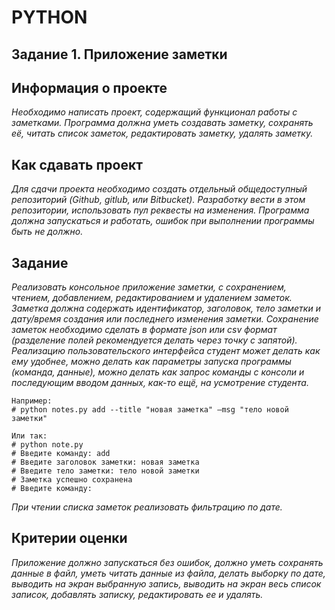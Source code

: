 # PYTHON

## __Задание 1. Приложение заметки__

## Информация о проекте
*Необходимо написать проект, содержащий функционал работы с заметками. Программа должна уметь создавать заметку, сохранять её, читать список заметок, редактировать заметку, удалять заметку.*

## Как сдавать проект
*Для сдачи проекта необходимо создать отдельный общедоступный репозиторий (Github, gitlub, или Bitbucket). Разработку вести в этом репозитории, использовать пул реквесты на изменения. Программа должна запускаться и работать, ошибок при выполнении программы быть не должно.*

## Задание
*Реализовать консольное приложение заметки, с сохранением, чтением, добавлением, редактированием и удалением заметок. Заметка должна содержать идентификатор, заголовок, тело заметки и дату/время создания или последнего изменения заметки. Сохранение заметок необходимо сделать в формате json или csv формат (разделение полей рекомендуется делать через точку с запятой). Реализацию пользовательского интерфейса студент может делать как ему удобнее, можно делать как параметры запуска программы (команда, данные), можно делать как запрос команды с консоли и последующим вводом данных, как-то ещё, на усмотрение студента.*

    Например: 
    # python notes.py add --title "новая заметка" –msg "тело новой заметки"

    Или так:
    # python note.py
    # Введите команду: add
    # Введите заголовок заметки: новая заметка 
    # Введите тело заметки: тело новой заметки 
    # Заметка успешно сохранена
    # Введите команду:

*При чтении списка заметок реализовать фильтрацию по дате.*

## Критерии оценки
*Приложение должно запускаться без ошибок, должно уметь сохранять данные в файл, уметь читать данные из файла, делать выборку по дате, выводить на экран выбранную запись, выводить на экран весь список записок, добавлять записку, редактировать ее и удалять.*
#